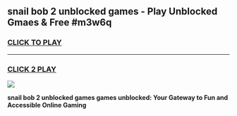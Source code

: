 
## snail bob 2 unblocked games - Play Unblocked Gmaes & Free #m3w6q
<h3>
<a href="https://news.freeplayer.one?title=snail_bob_2_unblocked_games&ref=03M">CLICK TO PLAY</a></h3>
<hr>

<h3>
<a href="https://news.freeplayer.one?title=snail_bob_2_unblocked_games&ref=03M">CLICK 2 PLAY</a>
  
</h3>

<a href="https://news.freeplayer.one?title=snail_bob_2_unblocked_games&ref=03M"><img src="https://clearcache.store/games.png"></a>


**snail bob 2 unblocked games games unblocked: Your Gateway to Fun and Accessible Online Gaming**
